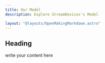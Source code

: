 ```yaml
---
title: Our Model
description: Explore StreamDevices's Model

layout: "@layouts/OpenMakingMarkdown.astro"
---
```


## Heading

write your content here
